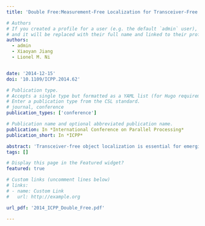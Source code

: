 ```yaml
---
title: 'Double Free:Measurement-Free Localization for Transceiver-Free Object'

# Authors
# If you created a profile for a user (e.g. the default `admin` user), write the username (folder name) here
# and it will be replaced with their full name and linked to their profile.
authors:
  - admin
  - Xiaoyan Jiang
  - Lionel M. Ni


date: '2014-12-15'
doi: '10.1109/ICPP.2014.62'

# Publication type.
# Accepts a single type but formatted as a YAML list (for Hugo requirements).
# Enter a publication type from the CSL standard.
# journal, conference
publication_types: ['conference']

# Publication name and optional abbreviated publication name.
publication: In *International Conference on Parallel Processing*
publication_short: In *ICPP*

abstract: 'Transceiver-free object localization is essential for emerging location-based service, e.g., the safe guard system and asset security. It can track indoor target without carrying any device and has attracted many research effort. Among these technologies, Radio Signal Strength (RSS) based approaches are very popular because of their low-cost and wide applicability. In such work, usually a large number of reference nodes have to be deployed. However, if in a very large area, many labor work to measure the positions of the reference nodes have to be performed, result in not practical in real scenario. In this paper, we propose Double Free, which can accurately track transceiver-free object without measuring the positions of the reference nodes. Users may randomly deploy nodes in a 2D area, e.g., the ceiling of the floor. Our Double Free contains two steps: reference node localization and target localization. The key to achieve the first step is to utilize the RSS difference in different channel to distinguish the Line-Of-Sight (LOS) signal from combined multiple paths' signal. Thus, the reference nodes can be accurately localized without additional hardware. In the second step, we propose two algorithms: Influential Link & Node (ILN) and MultiPath Distinguishing (MD). ILN is simple to implement, while MD can accurately model the additional signal caused by the target, then accurately localize the target. To implement this idea, 16 TelosB nodes are placed randomly in a 25×10m 2 laboratory. The experiment results show, the average localization error is only round 2 meters without requiring to measure the positions of reference nodes in advance. It shows enormous potential in those localization areas, where manual measurement is hard to perform, or hard labor work want to be saved.'
tags: []

# Display this page in the Featured widget?
featured: true

# Custom links (uncomment lines below)
# links:
# - name: Custom Link
#   url: http://example.org

url_pdf: '2014_ICPP_Double_Free.pdf'

---
```

